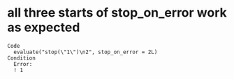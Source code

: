 # all three starts of stop_on_error work as expected

    Code
      evaluate("stop(\"1\")\n2", stop_on_error = 2L)
    Condition
      Error:
      ! 1

